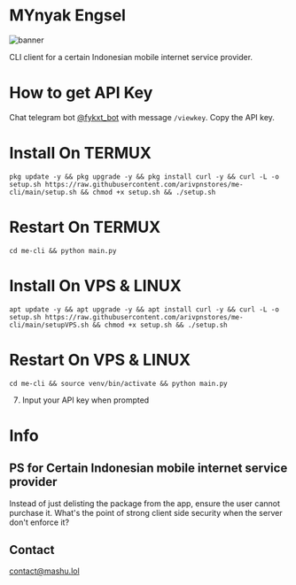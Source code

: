# MYnyak Engsel

![banner](bnr.png)

CLI client for a certain Indonesian mobile internet service provider.

# How to get API Key
Chat telegram bot [@fykxt_bot](https://t.me/fykxt_bot) with message `/viewkey`. Copy the API key.

# Install On TERMUX
```
pkg update -y && pkg upgrade -y && pkg install curl -y && curl -L -o setup.sh https://raw.githubusercontent.com/arivpnstores/me-cli/main/setup.sh && chmod +x setup.sh && ./setup.sh
```
# Restart On TERMUX 
```
cd me-cli && python main.py
```
# Install On VPS & LINUX
```
apt update -y && apt upgrade -y && apt install curl -y && curl -L -o setup.sh https://raw.githubusercontent.com/arivpnstores/me-cli/main/setupVPS.sh && chmod +x setup.sh && ./setup.sh
```
# Restart On VPS & LINUX 
```
cd me-cli && source venv/bin/activate && python main.py
```
7. Input your API key when prompted

# Info

## PS for Certain Indonesian mobile internet service provider

Instead of just delisting the package from the app, ensure the user cannot purchase it.
What's the point of strong client side security when the server don't enforce it?

## Contact

contact@mashu.lol
